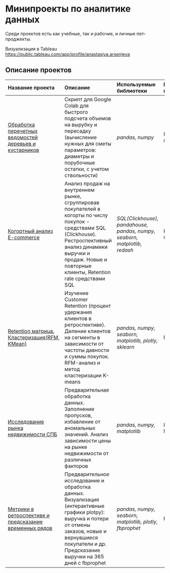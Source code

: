 # Минипроекты по аналитике данных

Среди проектов есть как учебные, так и рабочие, и личные пет-проджекты.

Визуализация в Tableau https://public.tableau.com/app/profile/anastasiya.arsenjeva

## Описание проектов


| Название проекта | Описание | Используемые библиотеки | Вид проекта | 
| :---------------------- | :---------------------- | :---------------------- | :---------------------- |
| [Обработка перечетных ведомостей деревьев и кустарников](tree_describer) | Скрипт для Google Colab для быстрого подсчета объемов на вырубку и пересадку (вычисление нужных для сметы параметров: диаметры и порубочные остатки, с учетом ствольности)| *pandas, numpy*| Рабочий проект|
| [Когортный анализ E-commerce](sql_cohort_analys_ecommerce) | Анализ продаж на внутреннем рынке, сгруппировав покупателей в когорты по числу покупок - средствами SQL (Clickhouse). Рестроспективный анализ динамики выручки и продаж. Новые и повторные клиенты, Retention rate средствами SQL| *SQL(Clickhouse), pandahouse, pandas, numpy, seaborn, matplotlib, redash*| Karpov Courses|
| [Retention матрица. Кластеризация(RFM, KMean)](retention_and_segmentation) | Изучение Customer Retention (процент удержания клиентов в ретроспективе). Деление клиентов на сегменты в зависимости от частоты давности и суммы покупок. RFM-анализ и метод кластеризации K-means| *pandas, numpy, seaborn, matplotlib, plotly, sklearn*| Pet Project|
| [Исследование рынка недвижимости СПБ](real_estate_spb_analisys) | Предварительная обработка данных. Заполнение пропусков, избавление от аномальных значений. Анализ зависимости цены на рынке недвижимости от различных факторов| *pandas, numpy, matplotlib*| Яндекс Практикум|
| [Метрики в ретроспективе и предсказание временных рядов](metrics_visual_prophet_prediction) | Предварительное исследование и обработка данных. Визуализация (интерактивные графики plotpy): выручка и потери от отмены заказов, новые и вернувшиеся покупатели и др. Предсказание выручки на 365 дней c fbprophet | *pandas, numpy, seaborn, matplotlib, plotly, fbprophet*| Pet Project|


